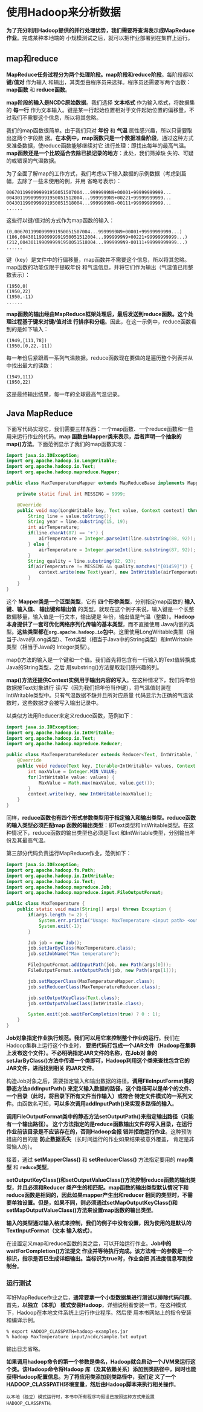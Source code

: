 使用Hadoop来分析数据
================================================================================
**为了充分利用Hadoop提供的并行处理优势，我们需要将查询表示成MapReduce作业**。完成某种本地端的
小规模测试之后，就可以把作业部署到在集群上运行。

## map和reduce
**MapReduce任务过程分为两个处理阶段。map阶段和reduce阶段**。每阶段都以 **键/值对** 作为输入
和输出，其类型由程序员来选择。程序员还需要写两个函数：**map函数** 和 **reduce函数**。

**map阶段的输入是NCDC原始数据**。我们选择 **文本格式** 作为输入格式，将数据集的 **每一行**
作为文本输入。键是某一行起始位置相对于文件起始位置的偏移量，不过我们不需要这个信息，所以将其忽略。

我们的map函数很简单。由于我们只对 **年份** 和 **气温** 属性感兴趣，所以只需要取出这两个字段数
据。**在本例中，map函数只是一个数据准备阶段**，通过这种方式来准备数据，使reduce函数能够继续对它
进行处理：即找出每年的最高气温。**map函数还是一个比较适合去除已损记录的地方**：此处，我们筛掉缺
失的、可疑的或错误的气温数据。

为了全面了解map的工作方式，我们考虑以下输入数据的示例数据（考虑到篇幅，去除了一些未使用的例，并用
省略号表示）：
```
0067011990999991950051507004...9999999N9+00001+99999999999...
0043011990999991950051512004...9999999N9+00221+99999999999...
0043011990999991950051518004...9999999N9-00111+99999999999...
......
```
这些行以键/值对的方式作为map函数的输入：
```
(0,0067011990999991950051507004...9999999N9+00001+99999999999...)
(106,0043011990999991950051512004...9999999N9+00221+99999999999...)
(212,0043011990999991950051518004...9999999N9-00111+99999999999...)
......
```
键（key）是文件中的行偏移量，map函数并不需要这个信息，所以将其忽略。map函数的功能仅限于提取年份
和气温信息，并将它们作为输出（气温值已用整数表示）：
```
(1950,0)
(1950,22)
(1950,-11)
......
```
**map函数的输出经由MapReduce框架处理后，最后发送到reduce函数。这个处理过程基于键来对键/值对进
行排序和分组**。因此，在这一示例中，reduce函数看到的是如下输入：
```
(1949,[111,78])
(1950,[0,22,-11])
```
每一年份后紧跟着一系列气温数据。reduce函数现在要做的是遍历整个列表并从中找出最大的读数：
```
(1949,111)
(1950,22)
```
这是最终输出结果，每一年的全球最高气温记录。

## Java MapReduce
下面写代码实现它，我们需要三样东西：一个map函数、一个reduce函数和一些用来运行作业的代码。**map
函数由Mapper类来表示，后者声明一个抽象的map()方法**。下面范例显示了我们的map函数实现：
```java
import java.io.IOException;
import org.apache.hadoop.io.LongWritable;
import org.apache.hadoop.io.Text;
import org.apache.hadoop.mapreduce.Mapper;

public class MaxTemperatureMapper extends MapReduceBase implements Mapper<LongWritable,Text,IntWritable> {

    private static final int MISSING = 9999;

    @Override
    public void map(LongWritable key, Text value, Context context) throws IOException, InterruptedException {
        String line = value.toString();
        String year = line.substring(15, 19);
        int airTemperature;
        if(line.charAt(87) == '+') {
            airTemperature = Integer.parseInt(line.substring(88, 92));
        } else {
            airTemperature = Integer.parseInt(line.substring(87, 92));
        }
        String quality = line.substring(92, 93);
        if(airTemperature != MISSING && quality.matches("[01459]")) {
            context.write(new Text(year), new IntWritable(airTemperauture));
        }
    }
}
```
这个 **Mapper类是一个泛型类型**，它有 **四个形参类型**，分别指定map函数的 **输入键、输入值、
输出键和输出值** 的类型。就现在这个例子来说，输入键是一个长整数偏移量，输入值是一行文本，输出键是
年份，输出值是气温（整数）。**Hadoop本身提供了一套可优化网络序列化传输的基本类型**，而不直接使用
Java内嵌的类型。**这些类型都在`org.apache.hadoop.io`包中**。这里使用LongWritable类型（相
当于Java的Long类型）、Text类型（相当于Java中的String类型）和IntWritable类型（相当于Java的
Integer类型）。

map()方法的输入是一个键和一个值。我们首先将包含有一行输入的Text值转换成Java的String类型，之后
用substring()方法提取我们感兴趣的列。

**map()方法还提供Context实例用于输出内容的写入**。在这种情况下，我们将年份数据按Text对象进行
读/写（因为我们把年份当作键），将气温值封装在IntWritable类型中。只有气温数据不缺并且所对应质量
代码显示为正确的气温读数时，这些数据才会被写入输出记录中。

以类似方法用Reducer来定义reduce函数，范例如下：
```java
import java.io.IOException;
import org.apache.hadoop.io.IntWritable;
import org.apache.hadoop.io.Text;
import org.apache.hadoop.mapreduce.Reducer;

public class MaxTemperatureReducer extends Reducer<Text, IntWritable, Text, IntWritable> {
    @Override
    public void reduce(Text key, Iterable<IntWritable> values, Context context) throws IOException, InterruptedException {
        int maxValue = Integer.MIN_VALUE;
        for(IntWritable value: values) {
            MaxValue = Math.max(maxValue, value.get());
        }
        context.write(key, new IntWritable(maxValue));
    }
}
```
同样，**reduce函数也有四个形式参数类型用于指定输入和输出类型。reduce函数的输入类型必须匹配map
函数的输出类型**：即Text类型和IntWritable类型。在这种情况下，reduce函数的输出类型也必须是Text
和IntWritable类型，分别输出年份及其最高气温。

第三部分代码负责运行MapReduce作业，范例如下：
```java
import java.io.IOException;
import org.apache.hadoop.fs.Path;
import org.apache.hadoop.io.IntWritable;
import org.apache.hadoop.io.Text;
import org.apache.hadoop.mapreduce.Job;
import org.apache.hadoop.mapreduce.input.FileOutputFormat;

public class MaxTemperature {
    public static void main(String[] args) throws Exception {
        if(args.length != 2) {
            System.err.println("Usage: MaxTemperature <input path> <output path>");
            System.exit(-1);
        }

        Job job = new Job();
        job.setJarByClass(MaxTemperature.class);
        job.setJobName("Max temperature");

        FileInputFormat.addInputPath(job, new Path(args[0]));
        FileOutputFormat.setOutputPath(job, new Path(args[1]));

        job.setMapperClass(MaxTemperatureMapper.class);
        job.setReducerClass(MaxTemperatureReducer.class);

        job.setOutputKeyClass(Text.class);
        job.setOutputValueClass(IntWritable.class);

        System.exit(job.waitForCompletion(true) ? 0 : 1);
    }
}
```
**Job对象指定作业执行规范。我们可以用它来控制整个作业的运行**。我们在Hadoop集群上运行这个作业时，
**要把代码打包成一个JAR文件（Hadoop在集群上发布这个文件）。不必明确指定JAR文件的名称，在Job对
象的setJarByClass()方法中传递一个类即可，Hadoop利用这个类来查找包含它的JAR文件，进而找到相关
的JAR文件**。

构造Job对象之后，需要指定输入和输出数据的路径。**调用FileInputFormat类的静态方法addInputPath()
来定义输入数据的路径，这个路径可以是单个的文件、一个目录（此时，将目录下所有文件当作输入）或符合
特定文件模式的一系列文件**。由函数名可知，**可以多次调用addInputPath()来实现多路径的输入**。

**调用FileOutputFormat类中的静态方法setOutputPath()来指定输出路径（只能有一个输出路径）。
这个方法指定的是reduce函数输出文件的写入目录，在运行作业前该目录是不应该存在的，否则Hadoop会报
错并拒绝运行作业**。这种预防措施的目的是 **防止数据丢失**（长时间运行的作业如果结果被意外覆盖，
肯定是非常恼人的）。

接着，通过 **setMapperClass()** 和 **setReducerClass()** 方法指定要用的 **map类型** 和
**`reduce`类型**。

**setOutputKeyClass()和setOutputValueClass()方法控制reduce函数的输出类型，并且必须和Reducer
类产生的相匹配。map函数的输出类型默认情况下和reduce函数是相同的，因此如果mapper产生出和reducer
相同的类型时，不需要单独设置。但是，如果不同，则必须通过setMapOutputKeyClass()和
setMapOutputValueClass()方法来设置map函数的输出类型**。

**输入的类型通过输入格式来控制，我们的例子中没有设置，因为使用的是默认的TextInputFormat（文本
输入格式）**。

在设置定义map和reduce函数的类之后，可以开始运行作业。**Job中的waitForCompletion()方法提交
作业并等待执行完成。该方法唯一的参数是一个标识，指示是否已生成详细输出。当标识为true时，作业会把
其进度信息写到控制台**。

### 运行测试
写好MapReduce作业之后，**通常要拿一个小型数据集进行测试以排除代码问题**。首先，**以独立（本机）
模式安装Hadoop**，详细说明看安装一节。在这种模式下，Hadoop在本地文件系统上运行作业程序。然后使
用本书网站上的指令安装和编译示例。
```
% export HADOOP_CLASSPATH=hadoop-examples.jar
% hadoop MaxTemperature input/ncdc/sample.txt output
```
输出日志省略。

**如果调用hadoop命令的第一个参数是类名，Hadoop就会启动一个JVM来运行这个类。该Hadoop命令将Hadoop
库（及其依赖关系）添加到类路径中，同时也能获得Hadoop配置信息。为了将应用类添加到类路径中，我们定
义了一个HADOOP_CLASSPATH环境变量，然后由Hadoop脚本来执行相关操作**。
```
以本地（独立）模式运行时，本书中所有程序均假设已按照这种方式来设置HADOOP_CLASSPATH。
```
